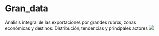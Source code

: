 # Gran_data
Análisis integral de las exportaciones por grandes rubros, zonas económicas y destinos: Distribución, tendencias y principales actores
![](ICONO_SECUNDARIO.png)<!-- -->
